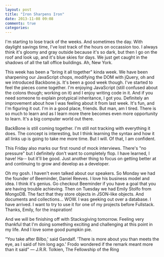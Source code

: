 ```yaml
---
layout: post
title: "Iron Sharpens Iron"
date: 2013-11-08 09:08
comments: true
categories:
---
```

I'm starting to lose track of the weeks. And sometimes the day. With daylight savings time, I've lost track of the hours on occassion too. I always think it's gloomy and gray outside because it's so dark, but then I go on the roof and look up, and it's blue skies for days. We just get caught in the shadows of all the tall office buildings. Ah, New York.


This week has been a "bring it all together" kinda week. We have been sharpening our JavaScript chops, modifying the DOM with jQuery, oh and we introduced Backbone.js. It's been a good week though. I've started to feel the pieces come together. I'm enjoying JavaScript (still confused about the colons though; working on it) and I enjoy writing code in it. And if you need someone to explain protypical inheritance, I got you. Definitely an improvement about how I was feeling about it from last week.  It's fun, and I'm figuring it out. I'm in a good place, friends. But man, am I tired. There is so much to learn and as I learn more there becomes even more opportunity to learn. It's a big computer world out there.


BackBone is still coming together. I'm still not tracking with everything it does. The concept is interesting, but I think learning the syntax and how it all links up  is going to take me more time. But I will. Of that, I am confident.


This Friday also marks our first round of mock interviews. There's "no pressure" but I definitely don't want to completely flop. I have learned, I have! Ha-- but it'll be good. Just another thing to focus on getting better at and continuing to grow and develop as a developer.


Oh my gosh. I haven't even talked about our speakers. So Monday we had the founder of Beeminder, Daniel Reeves. I love his business model and idea. I think it's genius. Go checkout Beeminder if you have a goal that you are having trouble achieving. Then on Tuesday we had Emily Stolfo from MongoDB. The fact that they store objects in JSON-like objects. And documents and collections... WOW. I was geeking out over a database. I have arrived. I want to try to use it for one of my projects before Fullstack. Thanks, Emily, for the inspiration!


And we will be finishing off with Stacksgiving tomorrow. Feeling very thankful that I'm doing something exciting and challenging at this point in my life. And I love some good pumpkin pie.


“You take after Bilbo,' said Gandalf. 'There is more about you than meets the eye, as I said of him long ago.' Frodo wondered if the remark meant more than it said”
― J.R.R. Tolkien, The Fellowship of the Ring
